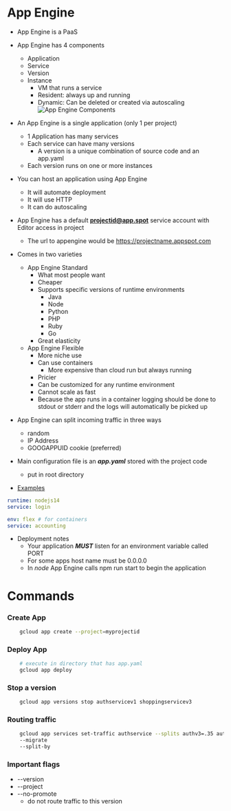 
# App Engine
- App Engine is a PaaS
- App Engine has 4 components
    - Application
    - Service
    - Version
    - Instance
        - VM that runs a service
        - Resident: always up and running
        - Dynamic: Can be deleted or created via autoscaling
![App Engine Components](https://cloud.google.com/appengine/docs/images/modules_hierarchy.svg)

- An App Engine is a single application (only 1 per project)
    - 1 Application has many services
    - Each service can have many versions
        - A version is a unique combination of source code and an app.yaml
    - Each version runs on one or more instances
- You can host an application using App Engine
    - It will automate deployment
    - It will use HTTP
    - It can do autoscaling
- App Engine has a default **projectid@app.spot** service account with Editor access in project
    - The url to appengine would be https://projectname.appspot.com
- Comes in two varieties
    - App Engine Standard
        - What most people want
        - Cheaper
        - Supports specific versions of runtime environments
            - Java
            - Node
            - Python
            - PHP
            - Ruby
            - Go
        - Great elasticity
    - App Engine Flexible
        - More niche use
        - Can use containers
            - More expensive than cloud run but always running
        - Pricier
        - Can be customized for any runtime environment
        - Cannot scale as fast
        - Because the app runs in a container logging should be done to stdout or stderr and the logs will automatically be picked up
- App Engine can split incoming traffic in three ways
    - random
    - IP Address
    - GOOGAPPUID cookie (preferred)

- Main configuration file is an ***app.yaml*** stored with the project code
    - put in root directory
- [Examples](../examples)
```yaml
runtime: nodejs14
service: login

```
```yaml
env: flex # for containers
service: accounting
```
- Deployment notes
    - Your application ***MUST*** listen for an environment variable called PORT
    - For some apps host name must be 0.0.0.0
    - In *node* App Engine calls npm run start to begin the application


# Commands

### Create App
```bash
    gcloud app create --project=myprojectid
```

### Deploy App
```bash
    # execute in directory that has app.yaml
    gcloud app deploy
```

### Stop a version
```bash
    gcloud app versions stop authservicev1 shoppingservicev3
```

### Routing traffic

```bash
    gcloud app services set-traffic authservice --splits authv3=.35 authv4=.66
    --migrate
    --split-by

```

### Important flags
- --version
- --project
- --no-promote
    - do not route traffic to this version
